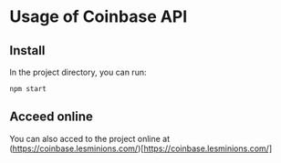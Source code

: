 # Usage of Coinbase API

## Install

In the project directory, you can run:

`npm start`

## Acceed online

You can also acced to the project online at (https://coinbase.lesminions.com/)[https://coinbase.lesminions.com/]
